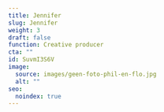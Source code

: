 ```yaml
---
title: Jennifer
slug: Jennifer
weight: 3
draft: false
function: Creative producer
cta: ""
id: SuvmI3S6V
image:
  source: images/geen-foto-phil-en-flo.jpg
  alt: ""
seo:
  noindex: true
---
```

